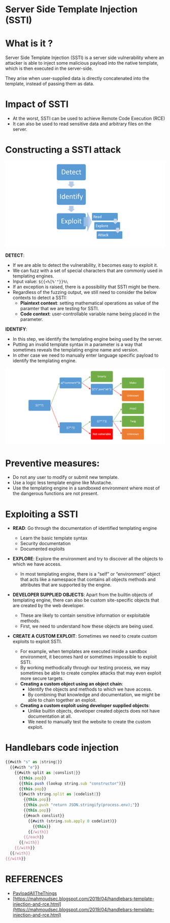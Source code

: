# Server Side Template Injection (SSTI)

# What is it ?

Server Side Template Injection (SSTI) is a server side vulnerability where an attacker is able to inject some malicious payload into the native template, which is then executed in the server-side.

They arise when user-supplied data is directly concatenated into the template, instead of passing them as data.

# Impact of SSTI

- At the worst, SSTI can be used to achieve Remote Code Execution (RCE)
- It can also be used to read sensitive data and arbitrary files on the server.

# Constructing a SSTI attack

![Untitled](img/Untitled.png)

**DETECT**: 

- If we are able to detect the vulnerability, it becomes easy to exploit it.
- We can fuzz with a set of special characters that are commonly used in templating engines.
- Input value: `${{<%[%'"}}%\`
- If an exception is raised, there is a possibility that SSTI might be there.
- Regardless of the fuzzing output, we still need to consider the below contexts to detect a SSTI:
    - **Plaintext context**: setting mathematical operations as value of the paramter that we are testing for SSTI.
    - **Code context**: user-controllable variable name being placed in the parameter.

**IDENTIFY**:

- In this step, we identify the templating engine being used by the server.
- Putting an invalid template syntax in a parameter is a way that sometimes reveals the templating engine name and version.
- In other case we need to manually enter language specific payload to identify the templating engine.

![Untitled](img/Untitled1.png)

# Preventive measures:

- Do not any user to modify or submit new template.
- Use a logic less template engine like Mustache.
- Use the templating engine in a sandboxed environment where most of the dangerous functions are not present.

# Exploiting a SSTI

- **READ**: Go through the documentation of identified templating engine
    - Learn the basic template syntax
    - Security documentation
    - Documented exploits
    
- **EXPLORE**: Explore the environment and try to discover all the objects to which we have access.
    - In most templating engine, there is a “self” or “environment” object that acts like a namespace that contains all objects methods and attributes that are supported by the engine.

- **DEVELOPER SUPPLIED OBJECTS**: Apart from the builtin objects of templating engine, there can also be custom site-specific objects that are created by the web developer.
    - These are likely to contain sensitive information or exploitable methods.
    - First, we need to understand how these objects are being used.
    
- **CREATE A CUSTOM EXPLOIT**: Sometimes we need to create custom exploits to exploit SSTI.
    - For example, when templates are executed inside a sandbox environment, it becomes hard or sometimes impossible to exploit SSTI.
    - By working methodically through our testing process, we may sometimes be able to create complex attacks that may even exploit more secure targets.
    - **Creating a custom object using an object chain**:
        - Identify the objects and methods to which we have access.
        - By combining that knowledge and documentation, we might be able to chain together an exploit.
    - **Creating a custom exploit using developer supplied objects**:
        - Unlike builtin objects, developer created objects does not have documentation at all.
        - We need to manually test the website to create the custom exploit.

# Handlebars code injection

```jsx
{{#with "s" as |string|}}
  {{#with "e"}}
    {{#with split as |conslist|}}
      {{this.pop}}
      {{this.push (lookup string.sub "constructor")}}
      {{this.pop}}
      {{#with string.split as |codelist|}}
        {{this.pop}}
        {{this.push "return JSON.stringify(process.env);"}}
        {{this.pop}}
        {{#each conslist}}
          {{#with (string.sub.apply 0 codelist)}}
            {{this}}
          {{/with}}
        {{/each}}
      {{/with}}
    {{/with}}
  {{/with}}
{{/with}}
```

# REFERENCES

- [PayloadAllTheThings](https://github.com/swisskyrepo/PayloadsAllTheThings/tree/master/Server)
- [https://mahmoudsec.blogspot.com/2019/04/handlebars-template-injection-and-rce.html](https://mahmoudsec.blogspot.com/2019/04/handlebars-template-injection-and-rce.html)
